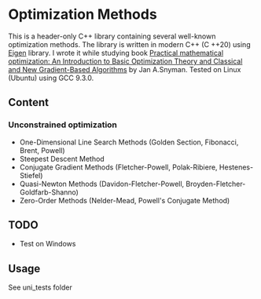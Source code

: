 # Optimization Methods
This is a header-only C++ library containing several well-known optimization methods. 
The library is written in modern C++ (C ++20) using [Eigen](http://eigen.tuxfamily.org/index.php?title=Main_Page) library. I wrote it while studying book
[Practical mathematical optimization: An Introduction to Basic Optimization Theory and Classical and New Gradient-Based Algorithms](https://www.springer.com/gp/book/9780387298245)
by Jan A.Snyman.
Tested on Linux (Ubuntu) using GCC 9.3.0. 

## Content
### Unconstrained optimization
* One-Dimensional Line Search Methods (Golden Section, Fibonacci, Brent, Powell)
* Steepest Descent Method
* Conjugate Gradient Methods (Fletcher-Powell, Polak-Ribiere, Hestenes-Stiefel)
* Quasi-Newton Methods (Davidon-Fletcher-Powell, Broyden-Fletcher-Goldfarb-Shanno)
* Zero-Order Methods (Nelder-Mead, Powell's Conjugate Method)
## TODO
* Test on Windows
## Usage
See uni_tests folder
